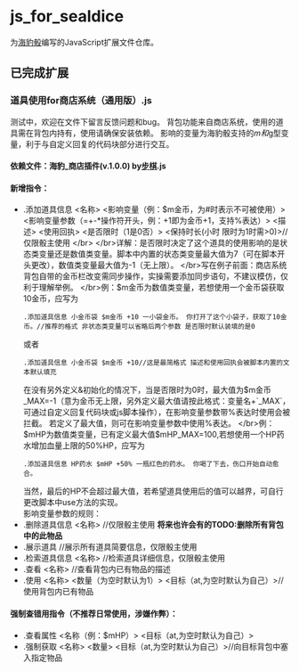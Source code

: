 # js_for_sealdice
为[海豹骰](https://github.com/sealdice/sealdice-core)编写的JavaScript扩展文件仓库。
## 已完成扩展
### 道具使用for商店系统（通用版）.js
测试中，欢迎在文件下留言反馈问题和bug。
背包功能来自商店系统，使用的道具需在背包内持有，使用请确保安装依赖。
影响的变量为海豹骰支持的$m和$g型变量，利于与自定义回复的代码块部分进行交互。
#### 依赖文件：海豹_商店插件(v.1.0.0) by[步棋](https://github.com/Verplitic).js
#### 新增指令：
- .添加道具信息 <名称> <影响变量（例：$m金币，为#时表示不可被使用）> <影响变量参数（=+-*操作符开头，例：+1即为金币+1，支持%表达）> <描述> <使用回执> <是否限时（1是0否）> <保持时长(小时 限时为1时需>0)>//仅限骰主使用
  </br>
  </br>详解：是否限时决定了这个道具的使用影响的是状态类变量还是数值类变量。脚本中内置的状态类变量最大值为7（可在脚本开头更改），数值类变量最大值为-1（无上限）。
  </br>写在例子前面：商店系统背包自带的金币栏改变需同步操作，实操需要添加同步语句，不建议模仿，仅利于理解举例。
  </br>例：$m金币为数值类变量，若想使用一个金币袋获取10金币，应写为
  ```
  .添加道具信息 小金币袋 $m金币 +10 一小袋金币。 你打开了这个小袋子，获取了10金币。//推荐的格式 非状态类变量可以省略后两个参数 是否限时默认装填的是0
  ```
  或者
  ```
  .添加道具信息 小金币袋 $m金币 +10//这是最简格式 描述和使用回执会被脚本内置的文本默认填充  
  ```
  在没有另外定义&初始化的情况下，当是否限时为0时，最大值为$m金币_MAX=-1（意为金币无上限，另外定义最大值请按此格式：变量名+`_MAX`，可通过自定义回复代码块或js脚本操作），在影响变量参数带%表达时使用会被拦截。
  若定义了最大值，则可在影响变量参数中使用%表达。
  </br>例：$mHP为数值类变量，已有定义最大值$mHP_MAX=100,若想使用一个HP药水增加血量上限的50%HP，应写为
  ```
  .添加道具信息 HP药水 $mHP +50% 一瓶红色的药水。 你喝了下去，伤口开始自动愈合。
  ```
  当然，最后的HP不会超过最大值，若希望道具使用后的值可以越界，可自行更改脚本中use方法的实现。
  </br>影响变量参数的规则：
- .删除道具信息 <名称> //仅限骰主使用 **将来也许会有的TODO:删除所有背包中的此物品**
- .展示道具 //展示所有道具简要信息，仅限骰主使用 
- .检索道具信息 <名称> //检索道具详细信息，仅限骰主使用
- .查看 <名称> //查看背包内已有物品的描述
- .使用 <名称> <数量（为空时默认为1）> <目标（at,为空时默认为自己）>//使用背包内已有物品 

#### 强制查错用指令（不推荐日常使用，涉嫌作弊）：
- .查看属性 <名称（例：$mHP）> <目标（at,为空时默认为自己）>
- .强制获取 <名称> <数量>  <目标（at,为空时默认为自己）>//向目标背包中塞入指定物品
